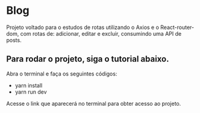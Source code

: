 # Blog

Projeto voltado para o estudos de rotas utilizando o Axios e o React-router-dom, com rotas de: adicionar, editar e excluir, consumindo uma API de posts.

## Para rodar o projeto, siga o tutorial abaixo.

Abra o terminal e faça os seguintes códigos:

- yarn install
- yarn run dev

Acesse o link que aparecerá no terminal para obter acesso ao projeto.
